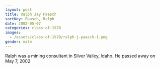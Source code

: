 ```yaml
---
layout: post
title: Ralph Jay Paasch
sortKey: Paasch, Ralph
date: 2002-05-07
categories: class-of-1970
images:
  - /assets/class-of-1970/ralph-j-paasch-1.png
gender: male
---
```

Ralph was a mining consultant in Silver Valley, Idaho. He passed away on May 7, 2002
